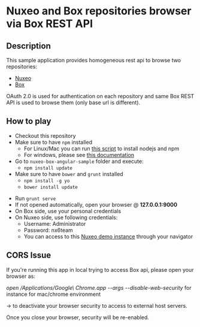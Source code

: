 Nuxeo and Box repositories browser via Box REST API
================
Description
----------------

This sample application provides homogeneous rest api to browse two repositories:
* [Nuxeo](http://www.nuxeo.com)
* [Box](http://www.box.com)

OAuth 2.0 is used for authentication on each repository and same Box REST API is used to browse them (only base url is different).

How to play
----------------

- Checkout this repository
- Make sure to have `npm` installed
   - For Linux/Mac you can run [this script](https://gist.github.com/isaacs/579814#file-node-and-npm-in-30-seconds-sh) to install nodejs and npm
   - For windows, please see [this documentation](https://github.com/npm/npm#fancy-windows-install)
- Go to `nuxeo-box-angular-sample` folder and execute:
   - `npm install update`
- Make sure to have `bower` and `grunt` installed
   - `npm install -g yo`
   - `bower install update`
* Run `grunt serve`
* If not opened automatically, open your browser @ **127.0.0.1:9000**
* On Box side, use your personal credentials
* On Nuxeo side, use following credentials:
    * Username: Administrator
    * Password: nx6team
    * You can access to this [Nuxeo demo instance](http://starship.nuxeo.com) through your navigator

CORS Issue
---------------

If you're running this app in local trying to access Box api, please open your browser as:

*open /Applications/Google\ Chrome.app --args --disable-web-security* for instance for mac/chrome environment

-> to deactivate your browser security to access to external host servers.

Once you close your browser, security will be re-enabled.
